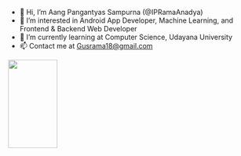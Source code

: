 - 👋 Hi, I’m Aang Pangantyas Sampurna (@IPRamaAnadya)
- 👀 I’m interested in Android App Developer, Machine Learning, and Frontend & Backend Web Developer
- 🌱 I’m currently learning at Computer Science, Udayana University
- 📫 Contact me at Gusrama18@gmail.com

<p align="left">
<a href="https://github.com/IPRamaAnadya">
  <img height="180em" width="100vw" src="https://github-readme-stats-eight-theta.vercel.app/api?username=gilangadhan&show_icons=true&theme=algolia&include_all_commits=true&count_private=true"/>
</a>
</p>
